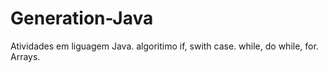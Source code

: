 # Generation-Java
Atividades em liguagem Java.
algoritimo
if, swith case.
while, do while, for.
Arrays.
